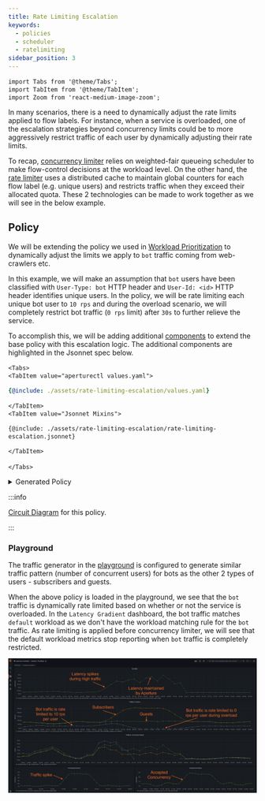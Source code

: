 ```yaml
---
title: Rate Limiting Escalation
keywords:
  - policies
  - scheduler
  - ratelimiting
sidebar_position: 3
---
```


```mdx-code-block
import Tabs from '@theme/Tabs';
import TabItem from '@theme/TabItem';
import Zoom from 'react-medium-image-zoom';
```

In many scenarios, there is a need to dynamically adjust the rate limits applied
to flow labels. For instance, when a service is overloaded, one of the
escalation strategies beyond concurrency limits could be to more aggressively
restrict traffic of each user by dynamically adjusting their rate limits.

To recap,
[concurrency limiter](/concepts/integrations/flow-control/components/concurrency-limiter.md)
relies on weighted-fair queueing scheduler to make flow-control decisions at the
workload level. On the other hand, the
[rate limiter](/concepts/integrations/flow-control/components/rate-limiter.md)
uses a distributed cache to maintain global counters for each flow label (e.g.
unique users) and restricts traffic when they exceed their allocated quota.
These 2 technologies can be made to work together as we will see in the below
example.

## Policy

We will be extending the policy we used in
[Workload Prioritization](../concurrency-limiting/workload-prioritization.md) to
dynamically adjust the limits we apply to `bot` traffic coming from web-crawlers
etc.

In this example, we will make an assumption that `bot` users have been
classified with `User-Type: bot` HTTP header and `User-Id: <id>` HTTP header
identifies unique users. In the policy, we will be rate limiting each unique bot
user to `10 rps` and during the overload scenario, we will completely restrict
bot traffic (`0 rps` limit) after `30s` to further relieve the service.

To accomplish this, we will be adding additional
[components](/concepts/policy/circuit.md#components) to extend the base policy
with this escalation logic. The additional components are highlighted in the
Jsonnet spec below.

```mdx-code-block
<Tabs>
<TabItem value="aperturectl values.yaml">
```

```yaml
{@include: ./assets/rate-limiting-escalation/values.yaml}
```

```mdx-code-block
</TabItem>
<TabItem value="Jsonnet Mixins">
```

```jsonnet
{@include: ./assets/rate-limiting-escalation/rate-limiting-escalation.jsonnet}
```

```mdx-code-block
</TabItem>

</Tabs>
```

<details><summary>Generated Policy</summary>
<p>

```yaml
{@include: ./assets/rate-limiting-escalation/rate-limiting-escalation.yaml}
```

</p>
</details>

:::info

[Circuit Diagram](./assets/rate-limiting-escalation/rate-limiting-escalation.mmd.svg)
for this policy.

:::

### Playground

The traffic generator in the [playground](/get-started/playground/playground.md)
is configured to generate similar traffic pattern (number of concurrent users)
for bots as the other 2 types of users - subscribers and guests.

When the above policy is loaded in the playground, we see that the `bot` traffic
is dynamically rate limited based on whether or not the service is overloaded.
In the `Latency Gradient` dashboard, the bot traffic matches `default` workload
as we don't have the workload matching rule for the `bot` traffic. As rate
limiting is applied before concurrency limiter, we will see that the default
workload metrics stop reporting when `bot` traffic is completely restricted.

<Zoom>

![Rate Limiting Escalation](./assets/rate-limiting-escalation/rate-limiting-escalation-playground.png)

</Zoom>
